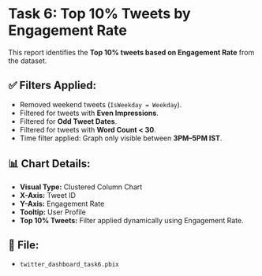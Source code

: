 # Task 6: Top 10% Tweets by Engagement Rate

This report identifies the **Top 10% tweets based on Engagement Rate** from the dataset.

## ✅ Filters Applied:
- Removed weekend tweets (`IsWeekday = Weekday`).
- Filtered for tweets with **Even Impressions**.
- Filtered for **Odd Tweet Dates**.
- Filtered for tweets with **Word Count < 30**.
- Time filter applied: Graph only visible between **3PM–5PM IST**.

## 📊 Chart Details:
- **Visual Type:** Clustered Column Chart
- **X-Axis:** Tweet ID
- **Y-Axis:** Engagement Rate
- **Tooltip:** User Profile
- **Top 10% Tweets:** Filter applied dynamically using Engagement Rate.

## 📂 File:
- `twitter_dashboard_task6.pbix`
